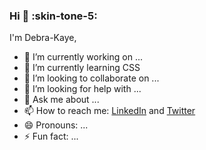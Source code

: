### Hi :wave: :skin-tone-5:

I'm Debra-Kaye, 
<!--
**debrakayeelliott/debrakayeelliott** is a ✨ _special_ ✨ repository because its `README.md` (this file) appears on your GitHub profile.

Here are some ideas to get you started:
-->
- 🔭 I’m currently working on ...
- 🌱 I’m currently learning CSS
- 👯 I’m looking to collaborate on ...
- 🤔 I’m looking for help with ...
- 💬 Ask me about ...
- 📫 How to reach me: [LinkedIn](https://www.linkedin.com/in/debrakayeelliott/) and [Twitter](https://twitter.com/debrakayelliott)
- 😄 Pronouns: ...
- ⚡ Fun fact: ...